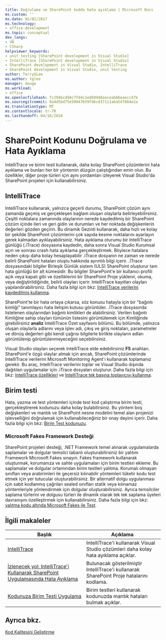 ```yaml
---
title: Doğrulama ve SharePoint kodda hata ayıklama | Microsoft Docs
ms.custom: ''
ms.date: 02/02/2017
ms.technology:
- office-development
ms.topic: conceptual
dev_langs:
- VB
- CSharp
helpviewer_keywords:
- unit testing [SharePoint development in Visual Studio]
- IntelliTrace [SharePoint development in Visual Studio]
- SharePoint development in Visual Studio, IntelliTrace
- SharePoint development in Visual Studio, unit testing
author: TerryGLee
ms.author: tglee
manager: douge
ms.workload:
- office
ms.openlocfilehash: fc294bcd94c7fd4c1ed699d8aaceab66eaecc47b
ms.sourcegitcommit: 6a9d5bd75e50947659fd6c837111a6a547884e2a
ms.translationtype: MT
ms.contentlocale: tr-TR
ms.lasthandoff: 04/16/2018
---
```

# <a name="verifying-and-debugging-sharepoint-code"></a>SharePoint Kodunu Doğrulama ve Hata Ayıklama
 
IntelliTrace ve birim testi kullanarak, daha kolay SharePoint çözümlerini hata ayıklama ve bunları her bir yöntemin düzgün çalıştığından emin olun. Bu özellikler, diğer proje türleri için aynı yordamları izleyerek Visual Studio'da SharePoint projeleri için kullanabilirsiniz.

## <a name="intellitrace"></a>IntelliTrace

IntelliTrace kullanarak, yalnızca geçerli durumu, SharePoint çözüm aynı zamanda geçmiş ve gerçekleşen bağlam oluşan olaylarla belirleyebilirsiniz. Çeşitli noktalara zamanında olaylarının nerede kaydedilmiş bir SharePoint çözüm içinde ileri ve geri gidin ve durumları ve her noktada değişkenlerin değerleri gözden geçirin. Bu dinamik Gezinti kullanarak, daha hızlı ve kolay bir şekilde SharePoint çözümlerini çok sayıda kesme noktalarını ayarlayın gerek kalmadan ayıklayabilirsiniz. Hata ayıklama oturumu bir IntelliTrace günlüğü (.iTrace) dosyasına kaydedin, daha sonra Visual Studio Kurumsal açın ve sonrası crash hata ayıklama gerçekleştirmek. Böylece hatalara neden çıkışı daha kolay hesaplayabilir .iTrace dosyanın ne zaman ve nerede belirli SharePoint hataları oluştu hakkında ayrıntılı bilgi içerir. .İTrace dosyasındaki bilgiler Birleşik Günlük sistem (ULS) SharePoint oluşturur tam hata günlüğü bir alt kümesidir. Bu bilgiler SharePoint'e bir kullanıcı profili açık veya kapalı gibi ve özelliklerini bir SharePoint Proje yüklenir, okuma, veya değiştirildiğinde, belirli olayları içerir. IntelliTrace kayıtları olayları yapılandırabilirsiniz. Daha fazla bilgi için bkz: [IntelliTrace verilerini kaydedilmiş kullanma](/visualstudio/debugger/using-saved-intellitrace-data).

SharePoint'te bir hata ortaya çıkarsa, söz konusu hatayla için bir "bağıntı kimliği" tanımlayıcı hata iletişim kutusu görüntüler. .İTrace dosyasında listelenen olaylarından bağıntı kimlikleri de alabilirsiniz. Verilen bağıntı Kimliğine sahip olayları tümünün listesini görüntülemek için Kimliğinde girebilirsiniz **analiz** IntelliTrace Özet sayfasını bölümü. Bu bölümde, yalnızca oluşan olaylarla adlarını veya işlev adı, çıkış ve giriş noktaları, parametreler ve dönüş değerleri gibi kendi çağrısı bilgilerle birlikte olayların adları görüntülenip görüntülenmeyeceğini seçebilirsiniz.

Visual Studio olayları seçerek IntelliTrace elde edebilirsiniz **F5** anahtarı. SharePoint'e özgü olaylar almak için ancak, SharePoint çözümlerinde IntelliTrace verilerini Microsoft Monitoring Agent'ı kullanarak toplamanız gerekir. Bu araç, IntelliTrace verilerini toplar ve Visual Studio dışında dağıtılan uygulamalar için .iTrace dosyaları oluşturur. Daha fazla bilgi için bkz: [IntelliTrace özellikleri](/visualstudio/debugger/intellitrace-features) ve [IntelliTrace tek başına toplayıcıyı kullanma](/visualstudio/debugger/using-the-intellitrace-stand-alone-collector).

## <a name="unit-testing"></a>Birim testi

Hata, yazma ve test yöntemleri içinde test kod çalıştırma birim testi, gerçekleştirerek kodunuzu daha kolay bulabilirsiniz. Bu yöntem boş değişkenleri ve mantık ve SharePoint nesne modelini temel alan projenizi işlevselliğini doğrulamak için kullanabileceğiniz bir onay deyimi içerir. Daha fazla bilgi için bkz: [Birim Test kodunuzu](/visualstudio/test/unit-test-your-code).

### <a name="support-for-microsoft-fakes-framework"></a>Microsoft Fakes Framework Desteği

SharePoint projeleri desteği, .NET Framework temel alınarak uygulamalarda saplamalar ve dolgular temsilci tabanlı oluşturabilirsiniz bir yalıtım Framework Microsoft Fakes sınayın. Fakes framework kullanarak oluşturmak, korumanıza ve sahte uygulamaları için birim testleri ekleme. Bu saplamalar ve dolgular ortamından birim testleri yalıtma. Korumalı olmayan sınıfları veya arabirimleri ile geçersiz kılınabilir yöntemleri tüketir kodu test etmek için yer tutucular oluşturabilirsiniz. Bir alternatif dolgu uygulanması için sabit kodlanmış çağrıları sealed sınıfları statik veya kılınamaz yöntemleriyle yönlendirmek için dolgular oluşturabilirsiniz. Ayrıca temsilciler saplama türlerini ve dolgusu türleri ile dinamik olarak tek tek saplama üyeleri davranışını özelleştirmek için kullanabilirsiniz. Daha fazla bilgi için bkz: [yalıtma kodu altında Microsoft Fakes ile Test](/visualstudio/test/isolating-code-under-test-with-microsoft-fakes).

## <a name="related-articles"></a>İlgili makaleler

|Başlık|Açıklama|
|-----------|-----------------|
|[IntelliTrace](/visualstudio/debugger/intellitrace)|IntelliTrace'i kullanarak Visual Studio çözümleri daha kolay hata ayıklama açıklar.|
|[İzlenecek yol: IntelliTrace'i Kullanarak SharePoint Uygulamasında Hata Ayıklama](../sharepoint/walkthrough-debugging-a-sharepoint-application-by-using-intellitrace.md)|Bulunacak gösterilmiştir IntelliTrace'i kullanarak SharePoint Proje hatalarını kodlama.|
|[Kodunuza Birim Testi Uygulama](/visualstudio/test/unit-test-your-code)|Birim testleri kullanarak kodunuzda mantık hataları bulmak açıklar.|

## <a name="see-also"></a>Ayrıca bkz.

[Kod Kalitesini Geliştirme](/visualstudio/test/improve-code-quality)
